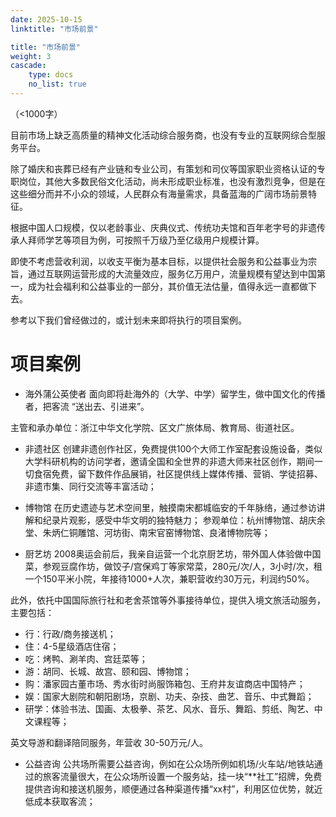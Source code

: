 ```yaml
---
date: 2025-10-15
linktitle: "市场前景"

title: "市场前景"
weight: 3
cascade:
    type: docs
    no_list: true
---
```



（<1000字）

目前市场上缺乏高质量的精神文化活动综合服务商，也没有专业的互联网综合型服务平台。

除了婚庆和丧葬已经有产业链和专业公司，有策划和司仪等国家职业资格认证的专职岗位，其他大多数民俗文化活动，尚未形成职业标准，也没有激烈竞争，但是在这些细分而并不小众的领域，人民群众有海量需求，具备蓝海的广阔市场前景特征。

根据中国人口规模，仅以老龄事业、庆典仪式、传统功夫馆和百年老字号的非遗传承人拜师学艺等项目为例，可按照千万级乃至亿级用户规模计算。

即使不考虑营收利润，以收支平衡为基本目标，以提供社会服务和公益事业为宗旨，通过互联网运营形成的大流量效应，服务亿万用户，流量规模有望达到中国第一，成为社会福利和公益事业的一部分，其价值无法估量，值得永远一直都做下去。

参考以下我们曾经做过的，或计划未来即将执行的项目案例。

# 项目案例

- 海外蒲公英使者 
面向即将赴海外的（大学、中学）留学生，做中国文化的传播者，把客流 “送出去、引进来”。

主管和承办单位：浙江中华文化学院、区文广旅体局、教育局、街道社区。

- 非遗社区
创建非遗创作社区，免费提供100个大师工作室配套设施设备，类似大学科研机构的访问学者，邀请全国和全世界的非遗大师来社区创作，期间一切食宿免费，留下数件作品展销，社区提供线上媒体传播、营销、学徒招募、非遗市集、同行交流等丰富活动；

- 博物馆
在历史遗迹与艺术空间里，触摸南宋都城临安的千年脉络，通过参访讲解和纪录片观影，感受中华文明的独特魅力；
参观单位：杭州博物馆、胡庆余堂、朱炳仁铜雕馆、河坊街、南宋官窑博物馆、良渚博物院等；

- 厨艺坊
2008奥运会前后，我亲自运营一个北京厨艺坊，带外国人体验做中国菜，参观豆腐作坊，做饺子/宫保鸡丁等家常菜，280元/次/人，3小时/次，租一个150平米小院，年接待1000+人次，兼职营收约30万元，利润约50%。

此外，依托中国国际旅行社和老舍茶馆等外事接待单位，提供入境文旅活动服务，主要包括：
  - 行：行政/商务接送机；
  - 住：4-5星级酒店住宿；
  - 吃：烤鸭、涮羊肉、宫廷菜等；
  - 游：胡同、长城、故宫、颐和园、博物馆；
  - 购：潘家园古董市场、秀水街时尚服饰箱包、王府井友谊商店中国特产；
  - 娱：国家大剧院和朝阳剧场，京剧、功夫、杂技、曲艺、音乐、中式舞蹈；
  - 研学：体验书法、国画、太极拳、茶艺、风水、音乐、舞蹈、剪纸、陶艺、中文课程等；

英文导游和翻译陪同服务，年营收 30-50万元/人。

- 公益咨询
公共场所需要公益咨询，例如在公众场所例如机场/火车站/地铁站通过的旅客流量很大，在公众场所设置一个服务站，挂一块“**社工”招牌，免费提供咨询和接送机服务，顺便通过各种渠道传播“xx村”，利用区位优势，就近低成本获取客流；

